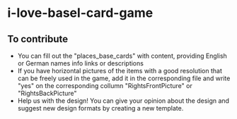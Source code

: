 # i-love-basel-card-game


## To contribute ##

 - You can fill out the "places_base_cards" with content, providing English or German names info links or descriptions
 - If you have horizontal pictures of the items with a good resolution that can be freely used in the game, add it in the corresponding file and write "yes" on the corresponding collumn "RightsFrontPicture" or "RightsBackPicture"
 - Help us with the design! You can give your opinion about the design and suggest new design formats by creating a new template.
